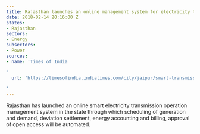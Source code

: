 ```yaml
---
title: Rajasthan launches an online management system for electricity transmission
date: 2018-02-14 20:16:00 Z
states:
- Rajasthan
sectors:
- Energy
subsectors:
- Power
sources:
- name: 'Times of India

'
  url: 'https://timesofindia.indiatimes.com/city/jaipur/smart-transmission-management-system-launched-in-state/articleshow/62796138.cms

'
---
```


Rajasthan has launched an online smart electricity transmission operation management system in the state through which scheduling of generation and demand, deviation settlement, energy accounting and billing, approval of open access will be automated. 
